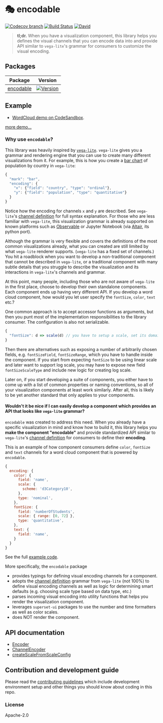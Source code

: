 # 🎭 encodable

[![Codecov branch](https://img.shields.io/codecov/c/github/apache-superset/encodable/master.svg?style=flat-square)](https://codecov.io/gh/apache-superset/encodable/branch/master)
[![Build Status](https://img.shields.io/travis/com/apache-superset/encodable/master.svg?style=flat-square)](https://travis-ci.com/apache-superset/encodable)
[![David](https://img.shields.io/david/dev/apache-superset/encodable.svg?style=flat-square)](https://david-dm.org/apache-superset/encodable?type=dev)

> **tl;dr.** When you have a visualization component, this library helps you defines the visual
> channels that you can encode data into and provide API similar to `vega-lite`'s grammar for
> consumers to customize the visual encoding.

## Packages

| Package                                                                                  | Version                                                                                                                                  |
| ---------------------------------------------------------------------------------------- | ---------------------------------------------------------------------------------------------------------------------------------------- |
| [encodable](https://github.com/apache-superset/encodable/tree/master/packages/encodable) | [![Version](https://img.shields.io/npm/v/encodable.svg?style=flat-square)](https://img.shields.io/npm/v/encodable.svg?style=flat-square) |

## Example

- [WordCloud demo on CodeSandbox](https://codesandbox.io/s/encodable-wordcloud-demo-k66ui?fontsize=14&hidenavigation=1&theme=dark).

[more demo...](https://github.com/apache-superset/encodable/blob/master/DEMO.md)

### Why use `encodable`?

This library was heavily inspired by [`vega-lite`](https://github.com/vega/vega-lite). `vega-lite`
gives you a grammar and rendering engine that you can use to create many different visualizations
from it. For example, this is how you create a
[bar chart](https://vega.github.io/vega-lite/examples/bar.html) of population by country in
`vega-lite`:

```js
{
  "mark": "bar",
  "encoding": {
    "x": {"field": "country", "type": "ordinal"},
    "y": {"field": "population", "type": "quantitative"}
  }
}
```

Notice how the encoding for channels `x` and `y` are described. See `vega-lite`'s
[channel definition](https://vega.github.io/vega-lite/docs/encoding.html#channel-definition) for
full syntax explanation. For those who are less familiar with `vega-lite`, this visualization
grammar is already supported on known platforms such as [Observable](https://observablehq.com/) or
Jupyter Notebook (via [Altair](https://altair-viz.github.io/), its python port).

Although the grammar is very flexible and covers the definitions of the most common visualizations
already, what you can created are still limited by what `vega-lite` renderer supports. (`vega-lite`
has a fixed set of channels.) You hit a roadblock when you want to develop a non-traditional
component that cannot be described in `vega-lite`, or a traditional component with many subtle
details that you struggle to describe the visualization and its interactions in `vega-lite`'s
channels and grammar.

At this point, many people, including those who are not aware of `vega-lite` in the first place,
choose to develop their own standalone components. Each component ends up having very different API.
If you develop a word cloud component, how would you let user specify the `fontSize`, `color`,
`text` etc.?

One common approach is to accept accessor functions as arguments, but then you punt most of the
implementation responsibilities to the library consumer. The configuration is also not serializable.

```js
{
  "fontSize": d => scale(d) // you have to setup a scale, set its domain, make domain start at 0, etc.
}
```

Then there are alternatives such as exposing a number of arbitrarily chosen fields, e.g.
`fontSizeField`, `fontSizeRange`, which you have to handle inside the component. If you start from
expecting `fontSize` to be using linear scale and later want to support log scale, you may have to
expose new field `fontSizeScaleType` and include new logic for creating log scale.

Later on, if you start developing a suite of components, you either have to come up with a list of
common properties or naming conventions, so all of your visualization components at least work
similarly. After all, this is likely to be yet another standard that only applies to your
components.

#### Wouldn't it be nice if I can easily develop a component which provides an API that looks like `vega-lite` grammar?

`encodable` was created to address this need. When you already have a specific visualization in mind
and know how to build it, this library helps you **make the component "encodable"** and provide
standardized API similar to `vega-lite`'s
[channel definition](https://vega.github.io/vega-lite/docs/encoding.html#channel-definition) for
consumers to define their **encoding**.

This is an example of how component consumers define `color`, `fontSize` and `text` channels for a
word cloud component that is powered by `encodable`.

```js
{
  encoding: {
    color: {
      field: 'name',
      scale: {
        scheme: 'd3Category10',
      },
      type: 'nominal',
    },
    fontSize: {
      field: 'numberOfStudents',
      scale: { range: [0, 72] },
      type: 'quantitative',
    },
    text: {
      field: 'name',
    }
  }
}
```

See the full
[example code](https://codesandbox.io/s/encodable-wordcloud-demo-k66ui?fontsize=14&hidenavigation=1&theme=dark).

More specifically, the `encodable` package

- provides typings for defining visual encoding channels for a component.
- adopts the
  [channel definition](https://vega.github.io/vega-lite/docs/encoding.html#channel-definition)
  grammar from `vega-lite` (not 100%) to define visual encoding channels as well as logic for
  determining smart defaults (e.g. choosing scale type based on data type, etc.)
- parses incoming visual encoding into utility functions that helps you render the visualization
  component.
- leverages `superset-ui` packages to use the number and time formatters as well as color scales.
- does NOT render the component.

<!-- ## Demo

Most recent release: https://apache-superset.github.io/encodable

Current master: https://superset-ui.netlify.com -->

## API documentation

- [Encoder](docs/Encoder.md)
- [ChannelEncoder](docs/ChannelEncoder.md)
- [createScaleFromScaleConfig](docs/createScaleFromScaleConfig.md)

## Contribution and development guide

Please read the [contributing guidelines](CONTRIBUTING.md) which include development environment
setup and other things you should know about coding in this repo.

### License

Apache-2.0
